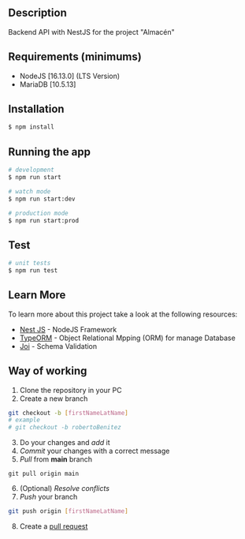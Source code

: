 ## Description

Backend API with NestJS for the project "Almacén"

## Requirements (minimums)

- NodeJS [16.13.0] (LTS Version)
- MariaDB [10.5.13]

## Installation

```bash
$ npm install
```

## Running the app

```bash
# development
$ npm run start

# watch mode
$ npm run start:dev

# production mode
$ npm run start:prod
```

## Test

```bash
# unit tests
$ npm run test
```

## Learn More

To learn more about this project take a look at the following resources:

- [Nest JS](https://docs.nestjs.com/) - NodeJS Framework
- [TypeORM](https://typeorm.io/) - Object Relational Mpping (ORM) for manage Database
- [Joi](https://joi.dev/) - Schema Validation

## Way of working

1. Clone the repository in your PC
2. Create a new branch

```bash
git checkout -b [firstNameLatName]
# example
# git checkout -b robertoBenitez
```

3. Do your changes and _add_ it
4. _Commit_ your changes with a correct message
5. _Pull_ from **main** branch

```
git pull origin main
```

6. (Optional) _Resolve conflicts_
7. _Push_ your branch

```bash
git push origin [firstNameLatName]
```

8. Create a [pull request](https://bitbucket.org/voth-solutions/almacen-backend/pull-requests/)

